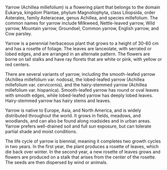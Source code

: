  Yarrow (Achillea millefolium) is a flowering plant that belongs to the domain Eukarya, kingdom Plantae, phylum Magnoliophyta, class Liliopsida, order Asterales, family Asteraceae, genus Achillea, and species millefolium. The common names for yarrow include Milkweed, Nettle-leaved yarrow, Wild yarrow, Mountain yarrow, Groundsel, Common yarrow, English yarrow, and Cow parsley.


 Yarrow is a perennial herbaceous plant that grows to a height of 30-60 cm and has a rosette of foliage. The leaves are lanceolate, with serrated or lobed edges, and are arranged in an alternate pattern. The flowers are borne on tall stalks and have ray florets that are white or pink, with yellow or red centers.

 There are several variants of yarrow, including the smooth-leafed yarrow (Achillea millefolium var. nodosa), the lobed-leafed yarrow (Achillea millefolium var. cervicornis), and the hairy-stemmed yarrow (Achillea millefolium var. hispanica). Smooth-leafed yarrow has round or oval leaves with smooth edges, while lobed-leafed yarrow has deeply lobed leaves. Hairy-stemmed yarrow has hairy stems and leaves.

 Yarrow is native to Europe, Asia, and North America, and is widely distributed throughout the world. It grows in fields, meadows, and woodlands, and can also be found along roadsides and in urban areas. Yarrow prefers well-drained soil and full sun exposure, but can tolerate partial shade and moist conditions.

 The life cycle of yarrow is biennial, meaning it completes two growth cycles in two years. In the first year, the plant produces a rosette of leaves, which die back over winter. In the second year, a new rosette of leaves grows and flowers are produced on a stalk that arises from the center of the rosette. The seeds are then dispersed by wind or animals.